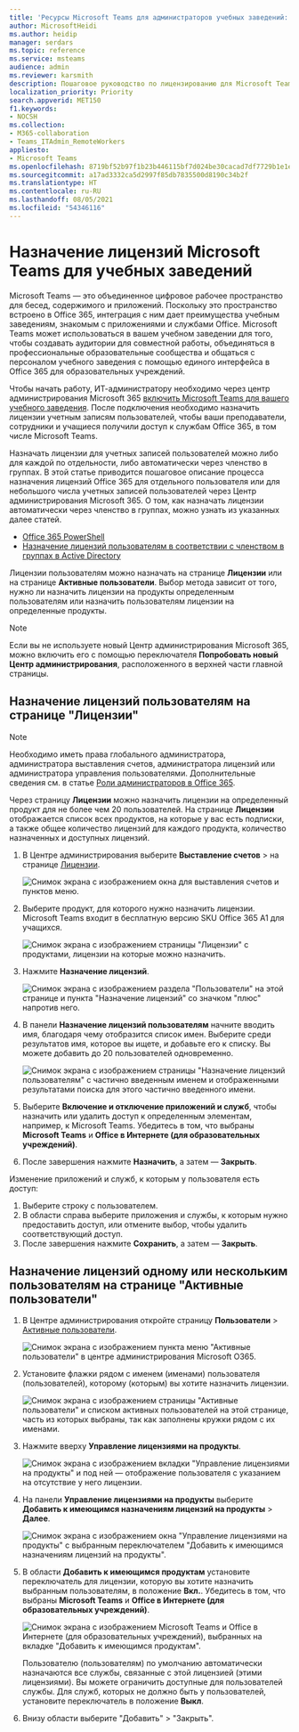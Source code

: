 ```yaml
---
title: 'Ресурсы Microsoft Teams для администраторов учебных заведений: назначение лицензий Teams для учебных заведений'
author: MicrosoftHeidi
ms.author: heidip
manager: serdars
ms.topic: reference
ms.service: msteams
audience: admin
ms.reviewer: karsmith
description: Пошаговое руководство по лицензированию для Microsoft Teams для учебных заведений.
localization_priority: Priority
search.appverid: MET150
f1.keywords:
- NOCSH
ms.collection:
- M365-collaboration
- Teams_ITAdmin_RemoteWorkers
appliesto:
- Microsoft Teams
ms.openlocfilehash: 8719bf52b97f1b23b446115bf7d024be30cacad7df7729b1e1e07e5c6001be43
ms.sourcegitcommit: a17ad3332ca5d2997f85db7835500d8190c34b2f
ms.translationtype: HT
ms.contentlocale: ru-RU
ms.lasthandoff: 08/05/2021
ms.locfileid: "54346116"
---
```

# <a name="assign-microsoft-teams-licenses-for-edu"></a>Назначение лицензий Microsoft Teams для учебных заведений

Microsoft Teams — это объединенное цифровое рабочее пространство для бесед, содержимого и приложений. Поскольку это пространство встроено в Office 365, интеграция с ним дает преимущества учебным заведениям, знакомым с приложениями и службами Office. Microsoft Teams может использоваться в вашем учебном заведении для того, чтобы создавать аудитории для совместной работы, объединяться в профессиональные образовательные сообщества и общаться с персоналом учебного заведения с помощью единого интерфейса в Office 365 для образовательных учреждений.

Чтобы начать работу, ИТ-администратору необходимо через центр администрирования Microsoft 365 [включить Microsoft Teams для вашего учебного заведения](/microsoft-365/education/intune-edu-trial/enable-microsoft-teams).
После подключения необходимо назначить лицензии учетным записям пользователей, чтобы ваши преподаватели, сотрудники и учащиеся получили доступ к службам Office 365, в том числе Microsoft Teams.

Назначать лицензии для учетных записей пользователей можно либо для каждой по отдельности, либо автоматически через членство в группах. В этой статье приводится пошаговое описание процесса назначения лицензий Office 365 для отдельного пользователя или для небольшого числа учетных записей пользователей через Центр администрирования Microsoft 365. О том, как назначать лицензии автоматически через членство в группах, можно узнать из указанных далее статей.

- [Office 365 PowerShell](/office365/enterprise/powershell/assign-licenses-to-user-accounts-with-office-365-powershell)
- [Назначение лицензий пользователям в соответствии с членством в группах в Active Directory](/azure/active-directory/users-groups-roles/licensing-groups-assign)

Лицензии пользователям можно назначать на странице **Лицензии** или на странице **Активные пользователи**. Выбор метода зависит от того, нужно ли назначить лицензии на продукты определенным пользователям или назначить пользователям лицензии на определенные продукты.

> [!NOTE]
> Если вы не используете новый Центр администрирования Microsoft 365, можно включить его с помощью переключателя **Попробовать новый Центр администрирования**, расположенного в верхней части главной страницы.

## <a name="assign-licenses-to-users-on-the-licenses-page"></a>Назначение лицензий пользователям на странице "Лицензии"

> [!NOTE]
> Необходимо иметь права глобального администратора, администратора выставления счетов, администратора лицензий или администратора управления пользователями. Дополнительные сведения см. в статье [Роли администраторов в Office 365](/microsoft-365/admin/add-users/about-admin-roles).

Через страницу **Лицензии** можно назначить лицензии на определенный продукт для не более чем 20 пользователей. На странице **Лицензии** отображается список всех продуктов, на которые у вас есть подписки, а также общее количество лицензий для каждого продукта, количество назначенных и доступных лицензий.

1. В Центре администрирования выберите **Выставление счетов** > на странице [Лицензии](https://go.microsoft.com/fwlink/p/?linkid=842264).

   ![Снимок экрана с изображением окна для выставления счетов и пунктов меню.](media/EDU-Lic-Billing-License.png)
2. Выберите продукт, для которого нужно назначить лицензии. Microsoft Teams входит в бесплатную версию SKU Office 365 A1 для учащихся.

   ![Снимок экрана с изображением страницы "Лицензии" с продуктами, лицензии на которые можно назначить.](media/EDU-Lic-Licenses-Products.png)
3. Нажмите **Назначение лицензий**.

   ![Снимок экрана с изображением раздела "Пользователи" на этой странице и пункта "Назначение лицензий" со значком "плюс" напротив него.](media/EDU-Lic-Assign-Licenses.png)
4. В панели **Назначение лицензий пользователям** начните вводить имя, благодаря чему отобразится список имен. Выберите среди результатов имя, которое вы ищете, и добавьте его к списку. Вы можете добавить до 20 пользователей одновременно.

   ![Снимок экрана с изображением страницы "Назначение лицензий пользователям" с частично введенным именем и отображенными результатами поиска для этого частично введенного имени.](media/EDU-Lic-Assign-Licenses-Users.png)
5. Выберите **Включение и отключение приложений и служб**, чтобы назначить или удалить доступ к определенным элементам, например, к Microsoft Teams. Убедитесь в том, что выбраны **Microsoft Teams** и **Office в Интернете (для образовательных учреждений)**.
6. После завершения нажмите **Назначить**, а затем — **Закрыть**.

Изменение приложений и служб, к которым у пользователя есть доступ:

1. Выберите строку с пользователем.
1. В области справа выберите приложения и службы, к которым нужно предоставить доступ, или отмените выбор, чтобы удалить соответствующий доступ.
1. После завершения нажмите **Сохранить**, а затем — **Закрыть**.

## <a name="assign-licenses-to-an-individual-or-multiple-users-on-the-active-users-page"></a>Назначение лицензий одному или нескольким пользователям на странице "Активные пользователи"

1. В Центре администрирования откройте страницу **Пользователи**  >  [Активные пользователи](https://go.microsoft.com/fwlink/p/?linkid=834822).

   ![Снимок экрана с изображением пункта меню "Активные пользователи" в центре администрирования Microsoft O365.](media/EDU-Lic-Active-Users.png)
2. Установите флажки рядом с именем (именами) пользователя (пользователей), которому (которым) вы хотите назначить лицензии.

   ![Снимок экрана с изображением страницы "Активные пользователи" и списком активных пользователей на этой странице, часть из которых выбраны, так как заполнены кружки рядом с их именами.](media/EDU-Lic-Active-Users-List.png)
3. Нажмите вверху **Управление лицензиями на продукты**.

   ![Снимок экрана с изображением вкладки "Управление лицензиями на продукты" и под ней — отображение пользователя с указанием на отсутствие у него лицензии.](media/EDU-Lic-Manage-Product-Licenses.png)
4. На панели **Управление лицензиями на продукты** выберите **Добавить к имеющимся назначениям лицензий на продукты** > **Далее**.

   ![Снимок экрана с изображением окна "Управление лицензиями на продукты" с выбранным переключателем "Добавить к имеющимся назначениям лицензий на продукты".](media/EDU-Lic-Add-Existing-Product.png)
5. В области **Добавить к имеющимся продуктам** установите переключатель для лицензии, которую вы хотите назначить выбранным пользователям, в положение **Вкл.**. Убедитесь в том, что выбраны **Microsoft Teams** и **Office в Интернете (для образовательных учреждений)**.

   ![Снимок экрана с изображением Microsoft Teams и Office в Интернете (для образовательных учреждений), выбранных на вкладке "Добавить к имеющимся продуктам".](media/EDU-Lic-Add-Existing-Products.png)

   Пользователю (пользователям) по умолчанию автоматически назначаются все службы, связанные с этой лицензией (этими лицензиями). Вы можете ограничить доступные для пользователей службы. Для служб, которых не должно быть у пользователей, установите переключатель в положение **Выкл**.
6. Внизу области выберите "Добавить" > "Закрыть".